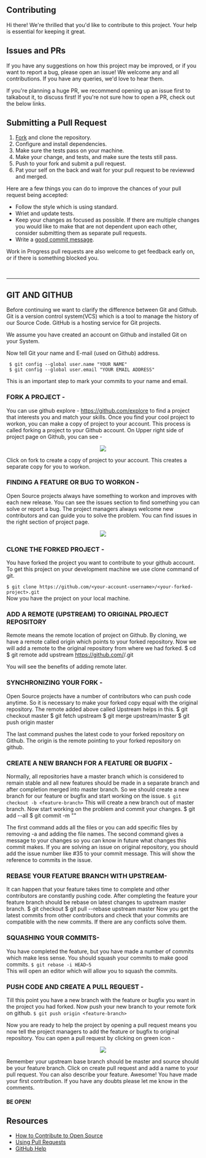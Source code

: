 ## Contributing

Hi there! We're thrilled that you'd like to contribute to this project. Your help is essential for keeping it great.

<!-- Please note that this project is released with a [Contrivutor Code of Conduct][code-of-conduct]. By participating in this project you agree to abide by its terms. -->

## Issues and PRs

If you have any suggestions on how this project may be improved, or if you want to report a bug, please open an issue! We welcome any and all contributions. If you have any queries, we'd love to hear them.

If you're planning a huge PR, we recommend opening up an issue first to talkabout it, to discuss first! If you're not sure how to open a PR, check out the below links.

## Submitting a Pull Request

1. <a href="https://github.com/R-Ayush777/npmBox/fork">Fork</a> and clone the repository.
2. Configure and install dependencies.
3. Make sure the tests pass on your machine.
4. Make your change, and tests, and make sure the tests still pass.
5. Push to your fork and submit a pull request.
6. Pat your self on the back and wait for your pull request to be reviewwd and merged.
   
Here are a few things you can do to improve the chances of your pull request being accepted:

- Follow the style which is using standard.
- Wriet and update tests.
- Keep your changes as focused as possible. If there are multiple changes you would like to make that are not dependent upon each other, consider submitting them as separate pull requests.
- Write a [good commit message](http://tbaggery.com/2008/04/19/a-note-about-git-commit-messages.html).

Work in Progress pull requests are also welcome to get feedback early on, or if there is something blocked you.

<br>

<hr>

## GIT AND GITHUB

 Before continuing we want to clarify the difference between Git and Github. Git is a version control system(VCS) which is a tool to manage the history of our Source Code. GitHub is a hosting service for Git projects.

We assume you have created an account on Github and installed Git on your System.

Now tell Git your name and E-mail (used on Github) address.

     $ git config --global user.name "YOUR NAME"
     $ git config --global user.email "YOUR EMAIL ADDRESS"
     

This is an important step to mark your commits to your name and email.

### FORK A PROJECT -

You can use github explore - https://github.com/explore to find a project that interests you and match your skills. Once you find your cool project to workon, you can make a copy of project to your account. This process is called forking a project to your Github account. On Upper right side of project page on Github, you can see -

<p align="center">  <img  src="https://user-images.githubusercontent.com/78534043/192978814-46d23f25-9c5d-411c-bf33-5556d6e1b301.png">  </p>

Click on fork to create a copy of project to your account. This creates a separate copy for you to workon.

### FINDING A FEATURE OR BUG TO WORKON - 

Open Source projects always have something to workon and improves with each new release. You can see the issues section to find something you can solve or report a bug. The project managers always welcome new contributors and can guide you to solve the problem. You can find issues in the right section of project page.

<p align="center">  <img  src="https://user-images.githubusercontent.com/78534043/192978292-538a3a04-12f5-40ea-ab72-ec01a55bb1ed.png">  </p>


### CLONE THE FORKED PROJECT -

You have forked the project you want to contribute to your github account. To get this project on your development machine we use clone command of git.

```$ git clone https://github.com/<your-account-username>/<your-forked-project>.git```  
Now you have the project on your local machine.
### ADD A REMOTE (UPSTREAM) TO ORIGINAL PROJECT REPOSITORY 
Remote means the remote location of project on Github. By cloning, we have a remote called origin which points to your forked repository. Now we will add a remote to the original repository from where we had forked.
    $ cd <your-forked-project-folder>
    $ git remote add upstream https://github.com/<author-account-username>/<project>.git
    
You will see the benefits of adding remote later.
### SYNCHRONIZING YOUR FORK -
Open Source projects have a number of contributors who can push code anytime. So it is necessary to make your forked copy equal with the original repository. The remote added above called Upstream helps in this.
    $ git checkout master
    $ git fetch upstream
    $ git merge upstream/master
    $ git push origin master
  
The last command pushes the latest code to your forked repository on Github. The origin is the remote pointing to your forked repository on github.
### CREATE A NEW BRANCH FOR A FEATURE OR BUGFIX -
Normally, all repositories have a master branch which is considered to remain stable and all new features should be made in a separate branch and after completion merged into master branch. So we should create a new branch for our feature or bugfix and start working on the issue.
```$ git checkout -b <feature-branch>```
This will create a new branch out of master branch. Now start working on the problem and commit your changes.
    $ git add --all
    $ git commit -m "<commit message>"
    
The first command adds all the files or you can add specific files by removing -a and adding the file names. The second command gives a message to your changes so you can know in future what changes this commit makes. If you are solving an issue on original repository, you should add the issue number like #35 to your commit message. This will show the reference to commits in the issue.
### REBASE YOUR FEATURE BRANCH WITH UPSTREAM-
It can happen that your feature takes time to complete and other contributors are constantly pushing code. After completing the feature your feature branch should be rebase on latest changes to upstream master branch.
    $ git checkout <feature-branch>
    $ git pull --rebase upstream master
Now you get the latest commits from other contributors and check that your commits are compatible with the new commits. If there are any conflicts solve them.
### SQUASHING YOUR COMMITS-
You have completed the feature, but you have made a number of commits which make less sense. You should squash your commits to make good commits.
```$ git rebase -i HEAD~5```    
This will open an editor which will allow you to squash the commits.
### PUSH CODE AND CREATE A PULL REQUEST -
Till this point you have a new branch with the feature or bugfix you want in the project you had forked. Now push your new branch to your remote fork on github.
```$ git push origin <feature-branch>```
    
Now you are ready to help the project by opening a pull request means you now tell the project managers to add the feature or bugfix to original repository. You can open a pull request by clicking on green icon -
<p align="center">  <img  src="https://i.imgur.com/aGaqAD5.png">  </p>
Remember your upstream base branch should be master and source should be your feature branch. Click on create pull request and add a name to your pull request. You can also describe your feature.
Awesome! You have made your first contribution. If you have any doubts please let me know in the comments.

#### BE OPEN!

## Resources
- [How to Contribute to Open Source](https://opensource.guide/how-to-contribute/)
- [Using Pull Requests](https://help.github.com/articles/about-pull-requests/)
- [GitHub Help](https://help.github.com)